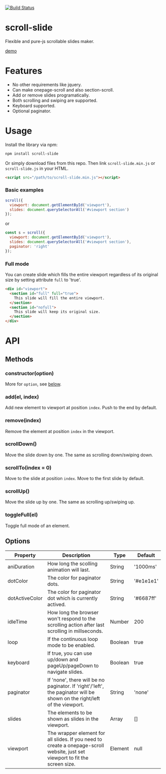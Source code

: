 [![Build Status](https://travis-ci.org/fralonra/scroll-slide.svg?branch=master)](https://travis-ci.org/fralonra/scroll-slide)

# scroll-slide

Flexible and pure-js scrollable slides maker.

[demo](https://fralonra.github.io/scroll-slide/demo/)

# Features
* No other requirements like jquery.
* Can make onepage-scroll and also section-scroll.
* Add or remove slides programatically.
* Both scrolling and swiping are supported.
* Keyboard supported.
* Optional paginator.

# Usage

Install the library via npm:
```bash
npm install scroll-slide
```

Or simply download files from this repo.
Then link `scroll-slide.min.js` or `scroll-slide.js` in your HTML.
```html
<script src="/path/to/scroll-slide.min.js"></script>
```

### Basic examples
```javascript
scroll({
  viewport: document.getElementById('viewport'),
  slides: document.querySelectorAll('#viewport section')
});
```

or

```javascript
const s = scroll({
  viewport: document.getElementById('viewport'),
  slides: document.querySelectorAll('#viewport section'),
  paginator: 'right'
});
```

### Full mode
You can create slide which fills the entire viewport regardless of its original size by setting attribute `full` to 'true'.
```html
<div id="viewport">
  <section id="full" full="true">
    This slide will fill the entire viewport.
  </section>
  <section id="nofull">
    This slide will keep its original size.
  </section>
</div>
```

# API

## Methods

### constructor(option)
More for `option`, see [below](#options).

### add(el, index)
Add new element to viewport at position `index`. Push to the end by default.

### remove(index)
Remove the element at position `index` in the viewport.

### scrollDown()
Move the slide down by one. The same as scrolling down/swiping down.

### scrollTo(index = 0)
Move to the slide at position `index`. Move to the first slide by default.

### scrollUp()
Move the slide up by one. The same as scrolling up/swiping up.

### toggleFull(el)
Toggle full mode of an element.

## Options

| Property | Description | Type | Default |
| --- | --- | --- | --- |
| aniDuration | How long the scolling animation will last. | String | '1000ms' |
| dotColor | The color for paginator dots. | String | '#e1e1e1' |
| dotActiveColor | The color for paginator dot which is currently actived. | String | '#6687ff' |
| idleTime | How long the browser won't respond to the scrolling action after last scrolling in millseconds. | Number | 200 |
| loop | If the continuous loop mode to be enabled. | Boolean | true |
| keyboard | If true, you can use up/down and pageUp/pageDown to navigate slides. | Boolean | true |
| paginator | If 'none', there will be no paginator. If 'right'/'left', the paginator will be shown on the right/left of the viewport. | String | 'none' |
| slides | The elements to be shown as slides in the viewport. | Array | [] |
| viewport | The wrapper element for all slides. If you need to create a onepage-scroll website, just set viewport to fit the screen size. | Element | null |
